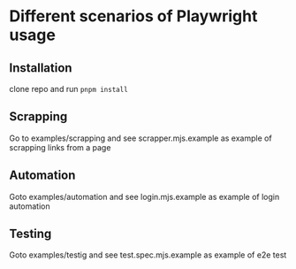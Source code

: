 # Different scenarios of Playwright usage

## Installation
clone repo and run `pnpm install`

## Scrapping
Go to examples/scrapping and see scrapper.mjs.example as example of scrapping links from a page

## Automation
Goto examples/automation and see login.mjs.example as example of login automation

## Testing
Goto examples/testig and see test.spec.mjs.example as example of e2e test




